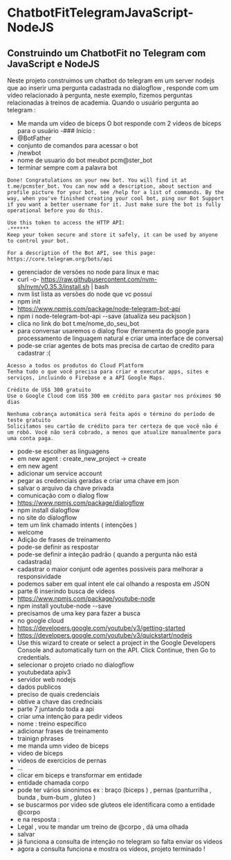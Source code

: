 # ChatbotFitTelegramJavaScript-NodeJS
## Construindo um ChatbotFit no Telegram com JavaScript e NodeJS
Neste projeto construimos um  chatbot do telegram em um server nodejs que ao inserir uma pergunta cadastrada no dialogflow , responde com um vídeo relacionado à pergunta, neste exemplo, fizemos perguntas relacionadas à treinos de academia. Quando o usuário pergunta ao telegram : 
- Me manda um vídeo de bíceps 
O bot responde com 2 vídeos de bíceps para o usuário 
-### Início : 
- @BotFather 
- conjunto de comandos para acessar o bot 
-  /newbot
- nome de usuario do bot meubot pcm@ster_bot
- terminar sempre com a palavra bot 
```
Done! Congratulations on your new bot. You will find it at t.me/pcmster_bot. You can now add a description, about section and profile picture for your bot, see /help for a list of commands. By the way, when you've finished creating your cool bot, ping our Bot Support if you want a better username for it. Just make sure the bot is fully operational before you do this.

Use this token to access the HTTP API:
-******
Keep your token secure and store it safely, it can be used by anyone to control your bot.

For a description of the Bot API, see this page: https://core.telegram.org/bots/api
``` 

- gerenciador de versões no node para linux e mac 
-  curl -o- https://raw.githubusercontent.com/nvm-sh/nvm/v0.35.3/install.sh | bash
- nvm list lista as versões do node que vc possui 
- npm init
- https://www.npmjs.com/package/node-telegram-bot-api
- npm i node-telegram-bot-api --save (atualiza seu packjson )
- clica no link do bot t.me/nome_do_seu_bot
- para conversar usaremos o dialog flow (ferramenta do google para processamento de linguagem natural e criar uma interface de conversa)
- pode-se criar agentes de bots mas precisa de cartao de credito para cadastrar :( 
```
Acesso a todos os produtos do Cloud Platform
Tenha tudo o que você precisa para criar e executar apps, sites e serviços, incluindo o Firebase e a API Google Maps.

Crédito de US$ 300 gratuito
Use o Google Cloud com US$ 300 em crédito para gastar nos próximos 90 dias

Nenhuma cobrança automática será feita após o término do período de teste gratuito
Solicitamos seu cartão de crédito para ter certeza de que você não é um robô. Você não será cobrado, a menos que atualize manualmente para uma conta paga.
```
- pode-se escolher as linguagens 
- em new agent : create_new_project -> create 
- em new agent 
- adicionar um service account 
- pegar as credenciais geradas e criar uma chave em json 
- salvar o arquivo da chave privada 
- comunicação com o dialog flow 
- https://www.npmjs.com/package/dialogflow
- npm install dialogflow
- no site do dialogflow 
- tem um link chamado intents ( intenções )
- welcome 
- Adição de frases de treinamento 
- pode-se definir as respostar 
- pode-se definir a inteção padrão ( quando a pergunta não está cadastrada)
- cadastrar o maior conjunt ode agentes possiveis para melhorar a responsividade 
- podemos saber em qual intent ele cai olhando a resposta em JSON 
-  parte 6 inserindo busca de videos 
- https://www.npmjs.com/package/youtube-node
- npm install youtube-node --save
- precisamos de uma key para fazer a busca 
- no google cloud 
- https://developers.google.com/youtube/v3/getting-started
- https://developers.google.com/youtube/v3/quickstart/nodejs
- Use this wizard to create or select a project in the Google Developers Console and automatically turn on the API. Click Continue, then Go to credentials.
- selecionar o projeto criado no dialogflow 
- youtubedata apiv3
- servidor web nodejs 
- dados publicos
- preciso de quais credenciais 
- obtive a chave das crednciais 
- parte 7 juntando toda a api 
- criar uma intenção para pedir videos 
- nome : treino específico 
- adicionar frases de treinamento 
- trainign phrases 
- me manda umn video de biceps 
- video de biceps 
- videos de exercicios de pernas 
- ... 
- clicar em biceps e transformar em entidade 
- entidade chamada corpo 
- pode ter vários sinonimos  ex : braço (biceps ) , pernas (panturrilha , bunda , bum-bum , gluteo   )
- se buscarmos por video sde gluteos ele identificara como a entidade @corpo 
- e na resposta : 
- Legal , vou te mandar um treino de @corpo , dá uma olhada 
- salvar 
-  já funciona a consulta de intenção no telegram so falta enviar os videos 
-  agora a  consulta funciona e mostra os vídeos, projeto terminado ! 

